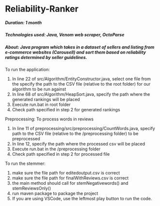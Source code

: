 # Reliability-Ranker

##### Duration: 1 month  

##### Technologies used: Java, Venom web scraper, OctoParse  

##### About: Java program which takes in a dataset of sellers and listing from e-commerce websites (Carousell) and sort them based on reliability ratings determined by seller guidelines.




 To run the application:
 1. In line 22 of src/Algorithm/EntityConstructor.java, select one file from the specify the path to the CSV file (relative to the root folder) for our algorithm to be run against
 2. In line 68 of src/Algorithm/HeapSort.java, specify the path where the generated rankings will be placed
 3. Execute run.bat in root folder
 4. Check path specified in step 2 for generated rankings

 Preprocessing:
 To process words in reviews
 1. In line 11 of preprocessing/src/preprocessing/CountWords.java, specify path to the CSV file (relative to the /preprocessing folder) to be preprocessed
 2. In line 12, specify the path where the processed csv will be placed
 3. Execute run.bat in the /preprocessing folder
 4. Check path specified in step 2 for processed file

To run the stemmer: 
1. make sure the file path for editedoutput.csv is correct 
2. make sure the file path for finalWithReviews.csv is correct 
3. the main method should call for stemNegativewords() and stemReviewsOnly()
4. run maven package to package the project 
5. If you are using VSCode, use the leftmost play button to run the code.
